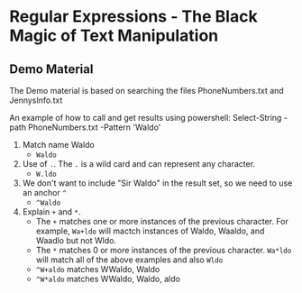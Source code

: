 # Regular Expressions - The Black Magic of Text Manipulation

## Demo Material
The Demo material is based on searching the files PhoneNumbers.txt and JennysInfo.txt

An example of how to call and get results using powershell: 
    Select-String -path PhoneNumbers.txt -Pattern 'Waldo'

1. Match name Waldo
    - `Waldo`
2. Use of `.`.  The `.` is a wild card and can represent any character.
    - `W.ldo`
3. We don't want to include "Sir Waldo" in the result set, so we need to use an anchor `^`
    - `^Waldo`
4. Explain `+` and `*`.  
    - The `+` matches one or more instances of the previous character.  For example, `Wa+ldo` will mactch instances of Waldo, Waaldo, and Waadlo but not Wldo.  
    - The `*` matches 0 or more instances of the previous character.  `Wa*ldo` will match all of the above examples and also `Wldo`
    - `^W+aldo` matches WWaldo, Waldo
    - `^W*aldo` matches WWaldo, Waldo, aldo
   

